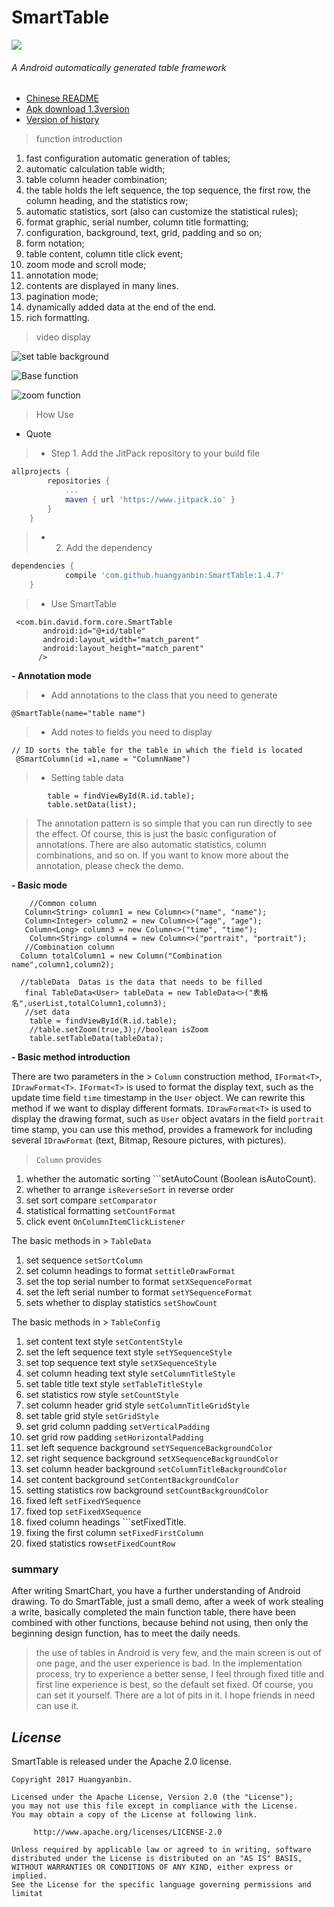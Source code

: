 # SmartTable
[![](https://jitpack.io/v/huangyanbin/smartTable.svg)](https://jitpack.io/#huangyanbin/smartTable)
###### A Android automatically generated table framework
* [Chinese README](/README.md/)
* [Apk download 1.3version](/img/smartTable.apk)
* [Version of history](/README_old_version_en.md/)
> function introduction
1. fast configuration automatic generation of tables;
2. automatic calculation table width;
3. table column header combination;
4. the table holds the left sequence, the top sequence, the first row, the column heading, and the statistics row;
5. automatic statistics, sort (also can customize the statistical rules);
6. format graphic, serial number, column title formatting;
7. configuration, background, text, grid, padding and so on;
8. form notation;
9. table content, column title click event;
10. zoom mode and scroll mode;
11. annotation mode;
12. contents are displayed in many lines.
13. pagination mode;
14. dynamically added data at the end of the end.
15. rich formatting.

>  video display

![set table background](/img/bg.png)

![Base function](/img/table.gif)

![zoom function](/img/zoom.gif)


> How Use

- Quote

> *  Step 1. Add the JitPack repository to your build file

```gradle
allprojects {
		repositories {
			...
			maven { url 'https://www.jitpack.io' }
		}
	}
```

> * 2. Add the dependency

```gradle
dependencies {
	        compile 'com.github.huangyanbin:SmartTable:1.4.7'
	}
```

> * Use SmartTable

```
 <com.bin.david.form.core.SmartTable
       android:id="@+id/table"
       android:layout_width="match_parent"
       android:layout_height="match_parent"
      />
 ```

**- Annotation mode**

> *  Add annotations to the class that you need to generate

```
@SmartTable(name="table name")
```

> *  Add notes to fields you need to display

```
// ID sorts the table for the table in which the field is located
 @SmartColumn(id =1,name = "ColumnName")
```
> * Setting table data

```
        table = findViewById(R.id.table);
        table.setData(list);
```

> The annotation pattern is so simple that you can run directly to see the effect. Of course, this is just the basic configuration of annotations. There are also automatic statistics, column combinations, and so on. If you want to know more about the annotation, please check the demo.


**- Basic mode**
```
    //Common column
   Column<String> column1 = new Column<>("name", "name");
   Column<Integer> column2 = new Column<>("age", "age");
   Column<Long> column3 = new Column<>("time", "time");
    Column<String> column4 = new Column<>("portrait", "portrait");
   //Combination column
  Column totalColumn1 = new Column("Combination name",column1,column2);

  //tableData  Datas is the data that needs to be filled
   final TableData<User> tableData = new TableData<>("表格名",userList,totalColumn1,column3);
   //set data
    table = findViewById(R.id.table);
    //table.setZoom(true,3);//boolean isZoom
    table.setTableData(tableData);

```
**- Basic method introduction**

 There are two parameters in the > ```Column``` construction method, ```IFormat<T>```, ```IDrawFormat<T>```. ```IFormat<T>``` is used to format the display text, such as the update time field ```time``` timestamp in the ```User``` object. We can rewrite this method if we want to display different formats. ```IDrawFormat<T>``` is used to display the drawing format, such as ```User``` object avatars in the field ```portrait``` time stamp, you can use this method, provides a framework for including several ```IDrawFormat``` (text, Bitmap, Resoure pictures, with pictures).


 > ```Column``` provides

 1. whether the automatic sorting ```setAutoCount (Boolean isAutoCount).
 2. whether to arrange ```isReverseSort``` in reverse order
 3. set sort compare ```setComparator```
 4. statistical formatting ```setCountFormat```
 5. click event ```OnColumnItemClickListener```


 The basic methods in > ```TableData```

 1. set sequence ```setSortColumn```
 2. set column headings to format ```settitleDrawFormat```
 3. set the top serial number to format ```setXSequenceFormat```
 4. set the left serial number to format ```setYSequenceFormat```
 5. sets whether to display statistics ```setShowCount```



 The basic methods in > ```TableConfig```

 1. set content text style ```setContentStyle```
 2. set the left sequence text style ```setYSequenceStyle```
 3. set top sequence text style ```setXSequenceStyle```
 4. set column heading text style ```setColumnTitleStyle```
 5. set table title text style ```setTableTitleStyle```
 6. set statistics row style ```setCountStyle```
 7. set column header grid style ```setColumnTitleGridStyle```
 8. set table grid style ```setGridStyle```
 9. set grid column padding ```setVerticalPadding```
 10. set grid row padding ```setHorizontalPadding```
 11. set left sequence background ```setYSequenceBackgroundColor```
 12. set right sequence background ```setXSequenceBackgroundColor```
 13. set column header background ```setColumnTitleBackgroundColor```
 14. set content background ```setContentBackgroundColor```
 15. setting statistics row background ```setCountBackgroundColor```
 16. fixed left ```setFixedYSequence```
 17. fixed top ```setFixedXSequence```
 18. fixed column headings ```setFixedTitle.
 19. fixing the first column ```setFixedFirstColumn```
 20. fixed statistics row```setFixedCountRow```



 ### summary

 After writing SmartChart, you have a further understanding of Android drawing. To do SmartTable, just a small demo, after a week of work stealing a write, basically completed the main function table, there have been combined with other functions, because behind not using, then only the beginning design function, has to meet the daily needs.

 > the use of tables in Android is very few, and the main screen is out of one page, and the user experience is bad. In the implementation process, try to experience a better sense, I feel through fixed title and first line experience is best, so the default set fixed. Of course, you can set it yourself. There are a lot of pits in it. I hope friends in need can use it.
## *License*

SmartTable is released under the Apache 2.0 license.

```
Copyright 2017 Huangyanbin.

Licensed under the Apache License, Version 2.0 (the "License");
you may not use this file except in compliance with the License.
You may obtain a copy of the License at following link.

     http://www.apache.org/licenses/LICENSE-2.0

Unless required by applicable law or agreed to in writing, software
distributed under the License is distributed on an "AS IS" BASIS,
WITHOUT WARRANTIES OR CONDITIONS OF ANY KIND, either express or implied.
See the License for the specific language governing permissions and
limitat










